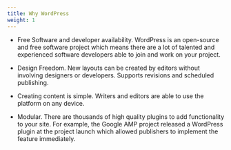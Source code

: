 ```yaml
---
title: Why WordPress
weight: 1
---
```


- Free Software and developer availability. WordPress is an open-source and free software project which means there are a lot of talented and experienced software developers able to join and work on your project.

- Design Freedom. New layouts can be created by editors without involving designers or developers. Supports revisions and scheduled publishing.

- Creating content is simple. Writers and editors are able to use the platform on any device.

- Modular. There are thousands of high quality plugins to add functionality to your site. For example, the Google AMP project released a WordPress plugin at the project launch which allowed publishers to implement the feature immediately.
